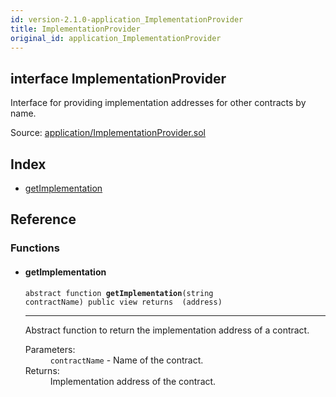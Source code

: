```yaml
---
id: version-2.1.0-application_ImplementationProvider
title: ImplementationProvider
original_id: application_ImplementationProvider
---
```


<div class="contract-doc"><div class="contract"><h2 class="contract-header"><span class="contract-kind">interface</span> ImplementationProvider</h2><p class="description">Interface for providing implementation addresses for other contracts by name.</p><div class="source">Source: <a href="git+https://github.com/zeppelinos/zos/blob/v2.2.0/contracts/application/ImplementationProvider.sol" target="_blank">application/ImplementationProvider.sol</a></div></div><div class="index"><h2>Index</h2><ul><li><a href="application_ImplementationProvider.html#getImplementation">getImplementation</a></li></ul></div><div class="reference"><h2>Reference</h2><div class="functions"><h3>Functions</h3><ul><li><div class="item function"><span id="getImplementation" class="anchor-marker"></span><h4 class="name">getImplementation</h4><div class="body"><code class="signature"><span>abstract </span>function <strong>getImplementation</strong><span>(string contractName) </span><span>public </span><span>view </span><span>returns  (address) </span></code><hr/><div class="description"><p>Abstract function to return the implementation address of a contract.</p></div><dl><dt><span class="label-parameters">Parameters:</span></dt><dd><div><code>contractName</code> - Name of the contract.</div></dd><dt><span class="label-return">Returns:</span></dt><dd>Implementation address of the contract.</dd></dl></div></div></li></ul></div></div></div>

